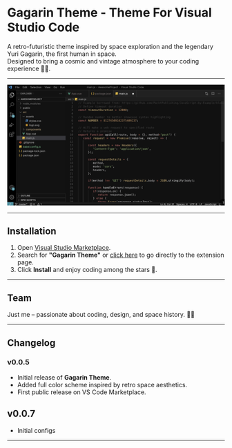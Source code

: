 # Gagarin Theme - Theme For Visual Studio Code  

A retro-futuristic theme inspired by space exploration and the legendary Yuri Gagarin, the first human in space.  
Designed to bring a cosmic and vintage atmosphere to your coding experience 🚀✨.  

---

![Gagarin Theme Preview](./images/screenshot.png)

---

## Installation  

1. Open [Visual Studio Marketplace](https://marketplace.visualstudio.com/).  
2. Search for **"Gagarin Theme"** or [click here](https://example.com/gagarin-theme) to go directly to the extension page.  
3. Click **Install** and enjoy coding among the stars 🌌.  

---

## Team  

Just me – passionate about coding, design, and space history. 👨‍🚀  

---

## Changelog  

### v0.0.5  
- Initial release of **Gagarin Theme**.  
- Added full color scheme inspired by retro space aesthetics.  
- First public release on VS Code Marketplace.  

## v0.0.7

- Initial configs

---

